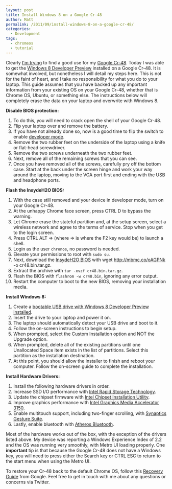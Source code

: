 ```yaml
---
layout: post
title: Install Windows 8 on a Google Cr-48
author: Matt
permalink: /2011/09/install-windows-8-on-a-google-cr-48/
categories:
  - Development
tags:
  - chromeos
  - tutorial
---
```


Clearly [I'm trying][1] to find a good use for my [Google Cr-48][2]. Today I was able to get the [Windows 8 Developer Preview][3] installed on a Google Cr-48. It is somewhat involved, but nonetheless I will detail my steps here. This is not for the faint of heart, and I take no responsibility for what you do to your laptop. This guide assumes that you have backed up any important information from your existing OS on your Google Cr-48, whether that is Chrome OS, Ubuntu, or something else. The instructions below will completely erase the data on your laptop and overwrite with Windows 8.

 [1]: http://mbmccormick.com/2011/08/install-ubuntu-11-04-on-a-google-cr-48/
 [2]: http://www.google.com/chromebook/
 [3]: http://www.microsoft.com/presspass/press/2011/sep11/09-13FutureofComputingPR.mspx

**Disable BIOS protection:**

1.  To do this, you will need to crack open the shell of your Google Cr-48.
2.  Flip your laptop over and remove the battery.
3.  If you have not already done so, now is a good time to flip the switch to enable [developer mode][4].
4.  Remove the two rubber feet on the underside of the laptop using a knife or flat-head screwdriver.
5.  Remove the two screws underneath the two rubber feet.
6.  Next, remove all of the remaining screws that you can see.
7.  Once you have removed all of the screws, carefully pry off the bottom case. Start at the back under the screen hinge and work your way around the laptop, moving to the VGA port first and ending with the USB and headphone ports.

 [4]: http://www.chromium.org/chromium-os/developer-information-for-chrome-os-devices/cr-48-chrome-notebook-developer-information

**Flash the InsydeH2O BIOS:**

1.  With the case still removed and your device in developer mode, turn on your Google Cr-48.
2.  At the unhappy Chrome face screen, press CTRL D to bypass the warning.
3.  Let Chrome erase the stateful partition and, at the setup screen, select a wireless network and agree to the terms of service. Stop when you get to the login screen.
4.  Press CTRL ALT => (where => is where the F2 key would be) to launch a shell.
5.  Login as the user `chronos`, no password is needed.
6.  Elevate your permissions to root with `sudo su`.
7.  Next, download the [InsydeH2O BIOS][5] with wget http://mbmc.co/oAGPNk -o cr48.bin.tar.gz.
8.  Extract the archive with `tar -xvzf cr48.bin.tar.gz`.
9.  Flash the BIOS with `flashrom -w cr48.bin`, ignoring any error output.
10. Restart the computer to boot to the new BIOS, removing your installation media.

**Install Windows 8:**

1.  Create a [bootable USB drive with Windows 8 Developer Preview installed][6].
2.  Insert the drive to your laptop and power it on.
3.  The laptop should automatically detect your USB drive and boot to it.
4.  Follow the on-screen instructions to begin setup.
5.  When prompted, select the Custom Installation option and NOT the Upgrade option.
6.  When prompted, delete all of the existing partitions until one Unallocated Space item exists in the list of partitions. Select this partition as the installation destination.
7.  At this point, you should allow the installer to finish and reboot your computer. Follow the on-screen guide to complete the installation.

**Install Hardware Drivers:**

1.  Install the following hardware drivers in order.
2.  Increase SSD I/O performance with [Intel Rapid Storage Technology][7].
3.  Update the chipset firmware with [Intel Chipset Installation Utility][8].
4.  Improve graphics performance with [Intel Graphics Media Accelerator 3150][9].
5.  Enable multitouch support, including two-finger scrolling, with [Synaptics Gesture Suite][10].
6.  Lastly, enable bluetooth with [Atheros Bluetooth][11].

Most of the hardware works out of the box, with the exception of the drivers listed above. My device was reporting a Windows Experience Index of 2.2 and the OS was running very smoothly, with Metro UI loading properly. One **important** tip is that because the Google Cr-48 does not have a Windows key, you will need to press either the Search key or CTRL ESC to return to the start menu when using the Metro UI.

To restore your Cr-48 back to the default Chrome OS, follow this [Recovery Guide][12] from Google. Feel free to get in touch with me about any questions or concerns via Twitter.

 [5]: http://www.insydesw.com/solutions/pc/insydeh2o.cfm
 [6]: http://www.ghacks.net/2011/09/14/how-to-install-windows-8-from-usb-key/
 [7]: http://downloadcenter.intel.com/Product_Filter.aspx?ProductID=2101&lang=eng&FamilyId=40
 [8]: http://downloadcenter.intel.com/SearchResult.aspx?lang=eng&ProductFamily=Chipsets&ProductLine=Chipset%20Software&ProductProduct=Intel%20Chipset%20Software%20Installation%20Utility&ProdId=816&LineId=1090&FamilyId=40
 [9]: http://downloadcenter.intel.com/SearchResult.aspx?lang=eng&ProductFamily=Graphics&ProductLine=Netbook%20and%20Tablet%20Graphics&ProductProduct=Intel%20Graphics%20Media%20Accelerator%203150%20(Intel%20GMA%203150)
 [10]: http://www.synaptics.com/support/drivers
 [11]: https://docs.google.com/leaf?id=0B9rTgRm4OkZwNWI4ZmMyOTUtYmZmOC00ODQ0LWExY2YtNTZjMmIyOTZiYTg5&hl=en
 [12]: http://support.google.com/chromeos/bin/answer.py?hl=en&answer=1080595